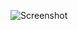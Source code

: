 ![Screenshot](https://media.discordapp.net/attachments/883766170400981012/1088909398803501197/image.png)
